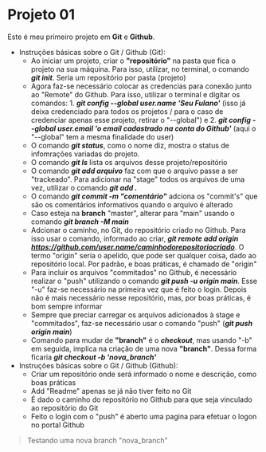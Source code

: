 # Projeto 01

Este é meu primeiro projeto em **Git** e **Github**.

- Instruções básicas sobre o Git / Github (Git):
    * Ao iniciar um projeto, criar o **"repositório"** na pasta que fica o projeto na sua máquina. Para isso, utilizar, no terminal, o comando ***git init***. Seria um repositório por pasta (projeto)
    * Agora faz-se necessário colocar as credencias para conexão junto ao "Remote" do Github. Para isso, utilizar o terminal e digitar os comandos: 1. ***git config --global user.name 'Seu Fulano'*** (isso já deixa credenciado para todos os projetos / para o caso de credenciar apenas esse projeto, retirar o "--global") e 2. ***git config --global user.email 'o email cadastrado na conta do Github'*** (aqui o "--global" tem a mesma finalidade do user)
    * O comando ***git status***, como o nome diz, mostra o status de infomrações variadas do projeto.
    * O comando ***git ls*** lista os arquivos desse projeto/repositório
    * O comando ***git add arquivo*** faz com que o arquivo passe a ser "trackeado". Para adicionar na "stage" todos os arquivos de uma vez, utilizar o comando ***git add .***
    * O comando ***git commit -m "comentário"*** adciona os "commit's" que são os comentários informativos quando o arquivo é alterado
    * Caso esteja na **branch** "master", alterar para "main" usando o comando ***git branch -M main***
    * Adcionar o caminho, no Git, do repositório criado no Github. Para isso usar o comando, informado ao criar, ***git remote add origin https://github.com/user.name/caminhodorepositoriocriado***. O termo "origin" seria o apelido, que pode ser qualquer coisa, dado ao repositório local. Por padrão, e boas práticas, é chamado de "origin"
    * Para incluir os arquivos "commitados" no Github, é necessário realizar o "push" utilizando o comando ***git push -u origin main***. Esse "-u" faz-se necessário na primeira vez que é feito o login. Depois não é mais necessário nesse repositório, mas, por boas práticas, é bom sempre informar
    * Sempre que preciar carregar os arquivos adicionados à stage e "commitados", faz-se necessário usar o comando "push" (***git push origin main***)
    * Comando para mudar de **"branch"** é o ***checkout***, mas usando "-b" em seguida, implica na criação de uma nova **"branch"**. Dessa forma ficaria ***git checkout -b 'nova_branch'***
- Instruções básicas sobre o Git / Github (Github):
    * Criar um repositório onde será informado o nome e descrição, como boas práticas
    * Add "Readme" apenas se já não tiver feito no Git
    * É dado o caminho do repositório no Github para que seja vinculado ao repositório do Git
    * Feito o login com o "push" é aberto uma pagina para efetuar o logon no portal Github

> Testando uma nova branch "nova_branch"